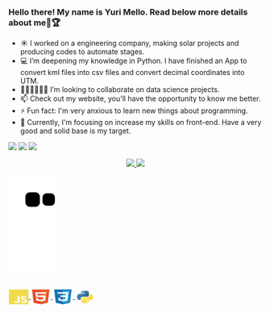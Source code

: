### Hello there! My name is Yuri Mello. Read below more details about me📍🏆





- ☀️ I worked on a engineering company, making solar projects and producing codes to automate stages.  
- 💻 I’m deepening my knowledge in Python. I have finished an App to convert kml files into csv files and convert  decimal coordinates into UTM.
- 🧍‍♂️🧍‍♂️🧍‍♂️ I’m looking to collaborate on data science projects.
- 📫 Check out my website, you'll have the opportunity to know me better.  
- ⚡ Fun fact: I'm very anxious to learn new things about programming. 
- 📖 Currently, I'm focusing on increase my skills on front-end. Have a very good and solid base is my target.

<div> 

  <a href="https://yurimello.epizy.com/" target="_blank"><img src="https://img.shields.io/badge/HTML5-E34F26?style=for-the-badge&logo=html5&logoColor=white" target="_blank"></a>
 	<a href = "mailto:yurimello29@gmail.com"><img src="https://img.shields.io/badge/-Gmail-%23333?style=for-the-badge&logo=gmail&logoColor=white" target="_blank"></a>
  <a href="https://www.linkedin.com/in/yuri-mello-a9b6b2190/" target="_blank"><img src="https://img.shields.io/badge/-LinkedIn-%230077B5?style=for-the-badge&logo=linkedin&logoColor=white" target="_blank"></a> 
 
 
 
</div>
<div align="center">
  
  <a href="https://github.com/YuriMelloFiles">
  <img height="180em" src="https://github-readme-stats.vercel.app/api?username=YuriMelloFiles&show_icons=true&theme=black&include_all_commits=true&count_private=true"/>
  <img height="150em" src="https://github-readme-stats.vercel.app/api/top-langs/?username=YuriMelloFiles&layout=compact&langs_count=7&theme=black"/>

</div>


![Snake animation](https://github.com/YuriMelloFiles/YuriMelloFiles/blob/output/github-contribution-grid-snake.svg)


  
  <div style="display: inline_block"><br>
  <img align="center" alt="Yuri-Js" height="30" width="40" src="https://raw.githubusercontent.com/devicons/devicon/master/icons/javascript/javascript-plain.svg">
  <img align="center" alt="Yuri-HTML" height="30" width="40" src="https://raw.githubusercontent.com/devicons/devicon/master/icons/html5/html5-original.svg">
  <img align="center" alt="Yuri-CSS" height="30" width="40" src="https://raw.githubusercontent.com/devicons/devicon/master/icons/css3/css3-original.svg">
  <img align="center" alt="Yuri-Python" height="30" width="40" src="https://raw.githubusercontent.com/devicons/devicon/master/icons/python/python-original.svg">
  
  
</div>
